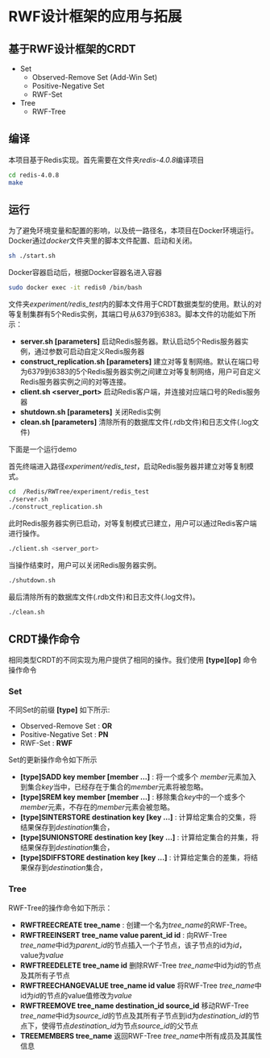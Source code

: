 #  RWF设计框架的应用与拓展

## 基于RWF设计框架的CRDT

* Set
    * Observed-Remove Set (Add-Win Set)
    * Positive-Negative Set
    * RWF-Set
* Tree
    * RWF-Tree

## 编译

本项目基于Redis实现。首先需要在文件夹*redis-4.0.8*编译项目

```bash
cd redis-4.0.8
make
```

## 运行

为了避免环境变量和配置的影响，以及统一路径名，本项目在Docker环境运行。Docker通过*docker*文件夹里的脚本文件配置、启动和关闭。
```bash
sh ./start.sh
```

Docker容器启动后，根据Docker容器名进入容器
```bash
sudo docker exec -it redis0 /bin/bash  
```

文件夹*experiment/redis_test*内的脚本文件用于CRDT数据类型的使用。默认的对等复制集群有5个Redis实例，其端口号从6379到6383。脚本文件的功能如下所示：

* **server.sh [parameters]** 启动Redis服务器。默认启动5个Redis服务器实例，通过参数可启动自定义Redis服务器
* **construct_replication.sh [parameters]** 建立对等复制网络。默认在端口号为6379到6383的5个Redis服务器实例之间建立对等复制网络，用户可自定义Redis服务器实例之间的对等连接。
* **client.sh <server_port>** 启动Redis客户端，并连接对应端口号的Redis服务器
* **shutdown.sh [parameters]** 关闭Redis实例
* **clean.sh [parameters]** 清除所有的数据库文件(.rdb文件)和日志文件(.log文件)

下面是一个运行demo

首先终端进入路径*experiment/redis_test*，启动Redis服务器并建立对等复制模式。
```bash
cd  /Redis/RWTree/experiment/redis_test
./server.sh
./construct_replication.sh
```

此时Redis服务器实例已启动，对等复制模式已建立，用户可以通过Redis客户端进行操作。
```bash
./client.sh <server_port>
```

当操作结束时，用户可以关闭Redis服务器实例。
```bash
./shutdown.sh
```
最后清除所有的数据库文件(.rdb文件)和日志文件(.log文件)。

```bash
./clean.sh
```

## CRDT操作命令

相同类型CRDT的不同实现为用户提供了相同的操作。我们使用 **[type][op]** 命令操作命令


### Set
不同Set的前缀 **[type]** 如下所示:

* Observed-Remove Set : **OR**
* Positive-Negative Set : **PN**
* RWF-Set : **RWF**

Set的更新操作命令如下所示

* **[type]SADD key member [member …]** : 将一个或多个 *member*元素加入到集合*key*当中，已经存在于集合的*member*元素将被忽略。
* **[type]SREM key member [member …]** : 移除集合*key*中的一个或多个*member*元素，不存在的*member*元素会被忽略。
* **[type]SINTERSTORE destination key [key …]** : 计算给定集合的交集，将结果保存到*destination*集合，
* **[type]SUNIONSTORE destination key [key …]** : 计算给定集合的并集，将结果保存到*destination*集合，
* **[type]SDIFFSTORE destination key [key …]** : 计算给定集合的差集，将结果保存到*destination*集合，

### Tree

RWF-Tree的操作命令如下所示：
* **RWFTREECREATE tree\_name** : 创建一个名为*tree\_name*的RWF-Tree。
* **RWFTREEINSERT  tree\_name value parent\_id id** : 向RWF-Tree *tree\_name*中id为*parent\_id*的节点插入一个子节点，该子节点的id为*id*，value为*value*
* **RWFTREEDELETE tree\_name id** 删除RWF-Tree *tree\_name*中id为*id*的节点及其所有子节点
* **RWFTREECHANGEVALUE tree\_name id value** 将RWF-Tree *tree\_name*中id为*id*的节点的value值修改为*value*
* **RWFTREEMOVE tree\_name destination\_id  source\_id** 移动RWF-Tree *tree\_name*中id为*source\_id*的节点及其所有子节点到id为*destination\_id*的节点下，使得节点*destination\_id*为节点*source\_id*的父节点
* **TREEMEMBERS tree\_name** 返回RWF-Tree *tree\_name*中所有成员及其属性信息
